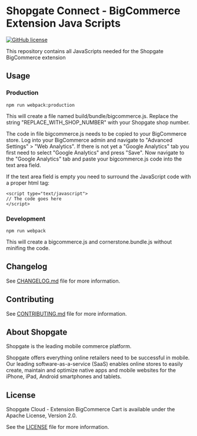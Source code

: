 # Shopgate Connect - BigCommerce Extension Java Scripts
[![GitHub license](http://dmlc.github.io/img/apache2.svg)](LICENSE.md)

This repository contains all JavaScripts needed for the Shopgate BigCommerce extension

## Usage

### Production
	npm run webpack:production

This will create a file named build/bundle/bigcommerce.js.
Replace the string "REPLACE_WITH_SHOP_NUMBER" with your Shopgate shop number.

The code in file bigcommerce.js needs to be copied to your BigCommerce store. 
Log into your BigCommerce admin and navigate to "Advanced Settings" > "Web Analytics".
If there is not yet a "Google Analytics" tab you first need to select "Google Analytics" and press "Save".
Now navigate to the "Google Analytics" tab and paste your bigcommerce.js code into the text area field.

If the text area field is empty you need to surround the JavaScript code with a proper html tag:

	<script type="text/javascript">
	// The code goes here
	</script>

### Development
	npm run webpack

This will create a bigcommerce.js and cornerstone.bundle.js without minifing the code.

## Changelog

See [CHANGELOG.md](CHANGELOG.md) file for more information.

## Contributing

See [CONTRIBUTING.md](CONTRIBUTING.md) file for more information.

## About Shopgate

Shopgate is the leading mobile commerce platform.

Shopgate offers everything online retailers need to be successful in mobile. Our leading
software-as-a-service (SaaS) enables online stores to easily create, maintain and optimize native
apps and mobile websites for the iPhone, iPad, Android smartphones and tablets.

## License

Shopgate Cloud - Extension BigCommerce Cart is available under the Apache License, Version 2.0.

See the [LICENSE](./LICENSE.md) file for more information.
